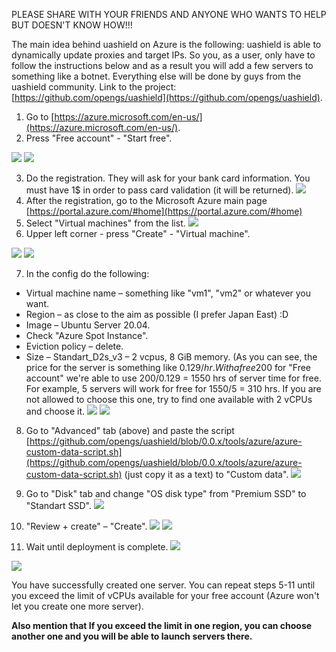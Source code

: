 PLEASE SHARE WITH YOUR FRIENDS AND ANYONE WHO WANTS TO HELP BUT DOESN&#39;T KNOW HOW!!!

 The main idea behind uashield on Azure is the following: uashield is able to dynamically update proxies and target IPs. So you, as a user, only have to follow the instructions below and as a result you will add a few servers to something like a botnet. Everything else will be done by guys from the uashield community.
 Link to the project: [https://github.com/opengs/uashield](https://github.com/opengs/uashield).

1. Go to [https://azure.microsoft.com/en-us/](https://azure.microsoft.com/en-us/).
2. Press &quot;Free account&quot; - &quot;Start free&quot;.

![](https://github.com/opengs/uashield/blob/master/tools/azure/images/1.jpg)
![](https://github.com/opengs/uashield/blob/master/tools/azure/images/2.jpg)

3. Do the registration. They will ask for your bank card information. You must have 1$ in order to pass card validation (it will be returned).
 ![](https://github.com/opengs/uashield/blob/master/tools/azure/images/3.jpg)
4. After the registration, go to the Microsoft Azure main page [https://portal.azure.com/#home](https://portal.azure.com/#home)
5. Select &quot;Virtual machines&quot; from the list.
 ![](https://github.com/opengs/uashield/blob/master/tools/azure/images/4.jpg)
6. Upper left corner - press &quot;Create&quot; - &quot;Virtual machine&quot;.

 ![](https://github.com/opengs/uashield/blob/master/tools/azure/images/5.jpg)
 ![](https://github.com/opengs/uashield/blob/master/tools/azure/images/6.jpg)

7. In the config do the following:
* Virtual machine name – something like &quot;vm1&quot;, &quot;vm2&quot; or whatever you want.
* Region – as close to the aim as possible (I prefer Japan East) :D
* Image – Ubuntu Server 20.04.
* Check &quot;Azure Spot Instance&quot;.
* Eviction policy – delete.
* Size – Standart\_D2s\_v3 – 2 vcpus, 8 GiB memory. (As you can see, the price for the server is something like 0.129$/hr. With a free 200$ for &quot;Free account&quot; we&#39;re able to use 200/0.129 = 1550 hrs of server time for free. For example, 5 servers will work for free for 1550/5 = 310 hrs. If you are not allowed to choose this one, try to find one available with 2 vCPUs and choose it.
 ![](https://github.com/opengs/uashield/blob/master/tools/azure/images/7.jpg)
 ![](https://github.com/opengs/uashield/blob/master/tools/azure/images/8.jpg)

8. Go to &quot;Advanced&quot; tab (above) and paste the script [https://github.com/opengs/uashield/blob/0.0.x/tools/azure/azure-custom-data-script.sh](https://github.com/opengs/uashield/blob/0.0.x/tools/azure/azure-custom-data-script.sh) (just copy it as a text) to &quot;Custom data&quot;.
 ![](https://github.com/opengs/uashield/blob/master/tools/azure/images/9.jpg)
9. Go to &quot;Disk&quot; tab and change &quot;OS disk type&quot; from &quot;Premium SSD&quot; to &quot;Standart SSD&quot;.
![](https://github.com/opengs/uashield/blob/master/tools/azure/images/10.jpg)
10. &quot;Review + create&quot; – &quot;Create&quot;.
 ![](https://github.com/opengs/uashield/blob/master/tools/azure/images/11.jpg)
 ![](https://github.com/opengs/uashield/blob/master/tools/azure/images/12.jpg)

11. Wait until deployment is complete.
 ![](https://github.com/opengs/uashield/blob/master/tools/azure/images/13.jpg)

![](https://github.com/opengs/uashield/blob/master/tools/azure/images/14.jpg)

You have successfully created one server. You can repeat steps 5-11 until you exceed the limit of vCPUs available for your free account (Azure won&#39;t let you create one more server).

**Also mention that If you exceed the limit in one region, you can choose another one and you will be able to launch servers there.**

